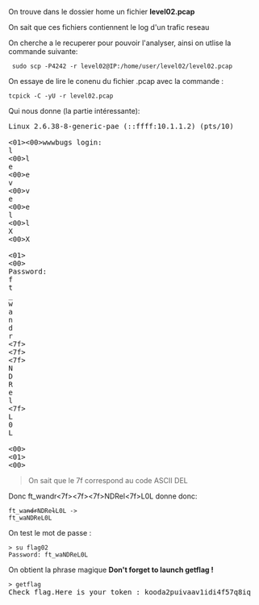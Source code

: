 On trouve dans le dossier home un fichier **level02.pcap**

On sait que ces fichiers contiennent le log d'un trafic reseau

On cherche a le recuperer pour pouvoir l'analyser, ainsi on utlise la commande suivante:

<pre><code> sudo scp -P4242 -r level02@IP:/home/user/level02/level02.pcap </code></pre>

On essaye de lire le conenu du fichier .pcap avec la commande :

<pre><code>tcpick -C -yU -r level02.pcap</code></pre>

Qui nous donne (la partie intéressante):
<pre>
Linux 2.6.38-8-generic-pae (::ffff:10.1.1.2) (pts/10)

<01><00>wwwbugs login:
l
<00>l
e
<00>e
v
<00>v
e
<00>e
l
<00>l
X
<00>X

<01>
<00>
Password:
f
t
_
w
a
n
d
r
<7f>
<7f>
<7f>
N
D
R
e
l
<7f>
L
0
L

<00>
<01>
<00>
</pre>

> On sait que le 7f correspond au code ASCII DEL

Donc ft_wandr<7f><7f><7f>NDRel<7f>L0L donne donc:

<code>ft_wa~~ndr~~NDRe~~l~~L0L -> ft_waNDReL0L</code>


On test le mot de passe :
<pre>
<code>> su flag02</code>
<code>Password: ft_waNDReL0L</code>
</pre>

On obtient la phrase magique **Don't forget to launch getflag !**

<pre>
<code>> getflag</code>
Check flag.Here is your token : kooda2puivaav1idi4f57q8iq
</pre>

